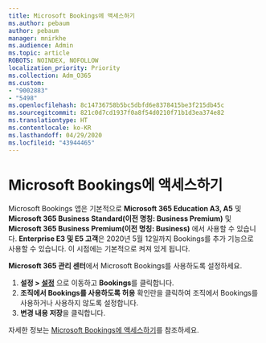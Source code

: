 ```yaml
---
title: Microsoft Bookings에 액세스하기
ms.author: pebaum
author: pebaum
manager: mnirkhe
ms.audience: Admin
ms.topic: article
ROBOTS: NOINDEX, NOFOLLOW
localization_priority: Priority
ms.collection: Adm_O365
ms.custom:
- "9002883"
- "5498"
ms.openlocfilehash: 8c14736758b5bc5dbfd6e8378415be3f215db45c
ms.sourcegitcommit: 821c0d7cd1937f0a8f54d0210f71b1d3ea374e82
ms.translationtype: HT
ms.contentlocale: ko-KR
ms.lasthandoff: 04/29/2020
ms.locfileid: "43944465"
---
```

# <a name="get-access-to-microsoft-bookings"></a>Microsoft Bookings에 액세스하기

Microsoft Bookings 앱은 기본적으로 **Microsoft 365 Education A3, A5** 및 **Microsoft 365 Business Standard(이전 명칭: Business Premium)** 및 **Microsoft 365 Business Premium(이전 명칭: Business)** 에서 사용할 수 있습니다. **Enterprise E3 및 E5 고객**은 2020년 5월 12일까지 Bookings를 추가 기능으로 사용할 수 있습니다. 이 시점에는 기본적으로 켜져 있게 됩니다.

**Microsoft 365 관리 센터**에서 Microsoft Bookings를 사용하도록 설정하세요.

1. **설정 > [설정](https://admin.microsoft.com/Adminportal/Home?source=applauncher#/Settings/Services)** 으로 이동하고 **Bookings**를 클릭합니다.
2. **조직에서 Bookings를 사용하도록 허용** 확인란을 클릭하여 조직에서 Bookings를 사용하거나 사용하지 않도록 설정합니다.
3. **변경 내용 저장**을 클릭합니다.

자세한 정보는 [Microsoft Bookings에 액세스하기](https://support.microsoft.com/ko-KR/office/get-access-to-microsoft-bookings-5382dc07-aaa5-45c9-8767-502333b214ce)를 참조하세요.
